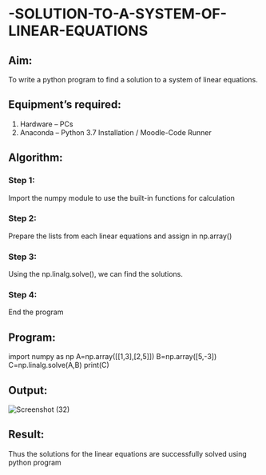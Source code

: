 # -SOLUTION-TO-A-SYSTEM-OF-LINEAR-EQUATIONS
## Aim:
To write a python program to find a solution to a system of linear equations.
## Equipment’s required:
1. 	Hardware – PCs
2. 	Anaconda – Python 3.7 Installation / Moodle-Code Runner
## Algorithm:
### Step 1: 
Import the numpy module to use the built-in functions for calculation
### Step 2: 
Prepare the lists from each linear equations and assign in np.array()
### Step 3: 
Using the np.linalg.solve(), we can find the solutions.
### Step 4: 
End the program
## Program:
import numpy as np
A=np.array([[1,3],[2,5]])
B=np.array([5,-3])
C=np.linalg.solve(A,B)
print(C)

## Output:

![Screenshot (32)](https://github.com/user-attachments/assets/8fa962ab-b530-4d81-853d-e4f3ec1819c0)

## Result: 
Thus the solutions for the linear equations are successfully solved using python program

